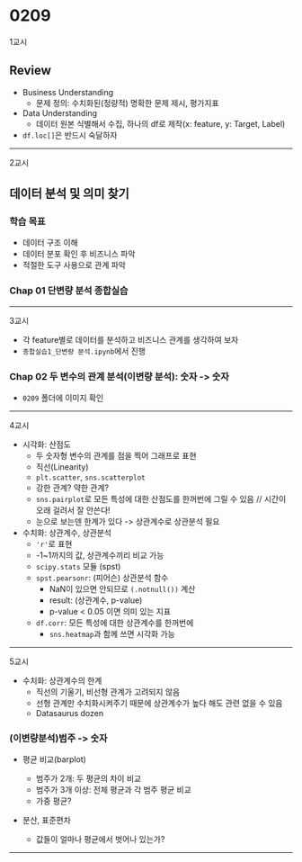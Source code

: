 # 0209
1교시
## Review
- Business Understanding
    - 문제 정의: 수치화된(정량적) 명확한 문제 제시, 평가지표
- Data Understanding
    - 데이터 원본 식별해서 수집, 하나의 df로 제작(x: feature, y: Target, Label)
- ``df.loc[]``은 반드시 숙달하자
---
2교시
## 데이터 분석 및 의미 찾기

### 학습 목표
- 데이터 구조 이해
- 데이터 분포 확인 후 비즈니스 파악
- 적절한 도구 사용으로 관계 파악

### Chap 01 단변량 분석 종합실습
---
3교시
- 각 feature별로 데이터를 분석하고 비즈니스 관계를 생각하여 보자
- ``종합실습1_단변량 분석.ipynb``에서 진행

### Chap 02 두 변수의 관계 분석(이변량 분석): 숫자 -> 숫자
- ``0209`` 폴더에 이미지 확인
---
4교시
- 시각화: 산점도
    - 두 숫자형 변수의 관계를 점을 찍어 그래프로 표현
    - 직선(Linearity)
    - ``plt.scatter``, ``sns.scatterplot``
    - 강한 관계? 약한 관계?
    - ``sns.pairplot``로 모든 특성에 대한 산점도를 한꺼번에 그릴 수 있음 // 시간이 오래 걸려서 잘 안쓴다!
    - 눈으로 보는덴 한계가 있다 -> 상관계수로 상관분석 필요
- 수치화: 상관계수, 상관분석
    - ``'r'``로 표현
    - -1~1까지의 값, 상관계수끼리 비교 가능
    - ``scipy.stats`` 모듈 (spst)
    - ``spst.pearsonr``: (피어슨) 상관분석 함수
        - NaN이 있으면 안되므로 ``(.notnull())`` 계산
        - result: (상관계수, p-value)
        - p-value < 0.05 이면 의미 있는 지표
    - ``df.corr``: 모든 특성에 대한 상관계수를 한꺼번에
        - ``sns.heatmap``과 함께 쓰면 시각화 가능
---
5교시
- 수치화: 상관계수의 한계
    - 직선의 기울기, 비선형 관계가 고려되지 않음
    - 선형 관계만 수치화시켜주기 때문에 상관계수가 높다 해도 관련 없을 수 있음
    - Datasaurus dozen

### (이변량분석)범주 -> 숫자
- 평균 비교(barplot)
    - 범주가 2개: 두 평균의 차이 비교
    - 범주가 3개 이상: 전체 평균과 각 범주 평균 비교
    - 가중 평균?

- 분산, 표준편차
    - 값들이 얼마나 평균에서 벗어나 있는가?
---